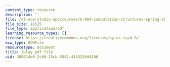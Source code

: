 ```yaml
---
content_type: resource
description: ''
file: /ol-ocw-studio-app/courses/6-004-computation-structures-spring-2017/388014e02cb015cb5542414525b94496_781P9Ixmi0g.pdf
file_size: 18525
file_type: application/pdf
learning_resource_types: []
license: https://creativecommons.org/licenses/by-nc-sa/4.0/
ocw_type: OCWFile
resourcetype: Document
title: 3play pdf file
uid: 388014e0-2cb0-15cb-5542-414525b94496
---
```

